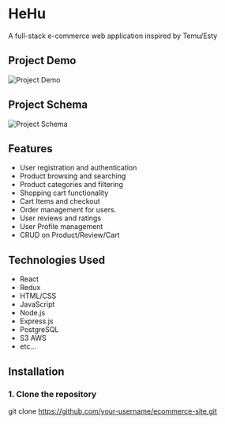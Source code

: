 # HeHu

A full-stack e-commerce web application inspired by Temu/Esty

## Project Demo
![Project Demo](https://i.ibb.co/1fGfWJm/hehu.png)

## Project Schema
![Project Schema](https://i.ibb.co/kmpkWDT/temu-clone-8.png)

## Features

- User registration and authentication
- Product browsing and searching
- Product categories and filtering
- Shopping cart functionality
- Cart Items and checkout
- Order management for users.
- User reviews and ratings
- User Profile management
- CRUD on Product/Review/Cart

## Technologies Used
 - React
 - Redux 
 - HTML/CSS
 - JavaScript
 - Node.js
 - Express.js
 - PostgreSQL
 - S3 AWS
 - etc...

## Installation

### 1. Clone the repository

git clone https://github.com/your-username/ecommerce-site.git

